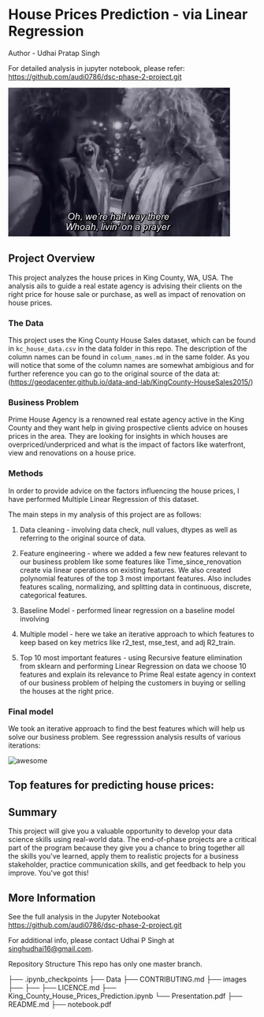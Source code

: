 # House Prices Prediction - via Linear Regression 

Author - Udhai Pratap Singh

For detailed analysis in jupyter notebook, please refer: https://github.com/audi0786/dsc-phase-2-project.git


![awesome](https://raw.githubusercontent.com/learn-co-curriculum/dsc-phase-2-project-campus/master/halfway-there.gif)


## Project Overview

This project analyzes the house prices in King County, WA, USA. The analysis ails to guide a real estate agency is advising their clients
on the right price for house sale or purchase, as well as impact of renovation on house prices. 

### The Data

This project uses the King County House Sales dataset, which can be found in  `kc_house_data.csv` in the data folder in this repo. The description of the column names can be found in `column_names.md` in the same folder. As you will notice that some of the column names are somewhat ambigious and for further reference you can go to the original source of the data at: (https://geodacenter.github.io/data-and-lab/KingCounty-HouseSales2015/)



### Business Problem

Prime House Agency is a renowned real estate agency active in the King County and they want help in giving prospective clients advice 
on houses prices in the area. They are looking for insights in which houses are overpriced/underpriced and what is the impact of factors 
like waterfront, view and renovations on a house price. 



### Methods

In order to provide advice on the factors influencing the house prices, I have performed Multiple Linear Regression of this dataset. 

The main steps in my analysis of this project are as follows:
1. Data cleaning - involving data check, null values, dtypes as well as referring to the original source of data. 
2. Feature engineering - where we added a few new features relevant to our business problem like some features like Time_since_renovation 
create via linear operations on existing features. We also created polynomial features of the top 3 most important features. 
Also includes features scaling, normalizing, and splitting data in continuous, discrete, categorical features. 

3. Baseline Model - performed linear regression on a baseline model involving 

4. Multiple model - here we take an iterative approach to which features to keep based on key metrics like r2_test, mse_test, and adj R2_train. 

5. Top 10 most important features - using Recursive feature elimination from sklearn and performing Linear Regression on data we choose 10 features and explain its relevance to Prime Real estate agency in context of our business problem of helping the customers in buying or selling the houses at the right price. 



### Final model 

We took an iterative approach to find the best features which will help us solve our business problem. 
See regresssion analysis results of various iterations:

![awesome](https://github.com/audi0786/dsc-phase-2-project/blob/main/images/results%20of%2011%20iterations.jpg)















## Top features for predicting house prices:





## Summary

This project will give you a valuable opportunity to develop your data science skills using real-world data. The end-of-phase projects are a critical part of the program because they give you a chance to bring together all the skills you've learned, apply them to realistic projects for a business stakeholder, practice communication skills, and get feedback to help you improve. You've got this!



##  More Information
See the full analysis in the Jupyter Notebookat https://github.com/audi0786/dsc-phase-2-project.git

For additional info, please contact Udhai P Singh at singhudhai16@gmail.com.

Repository Structure
This repo has only one master branch.


├── .ipynb_checkpoints
├── Data
├── CONTRIBUTING.md
├── images
├── 
├── 
├── LICENCE.md
├── King_County_House_Prices_Prediction.ipynb
└── Presentation.pdf
├── README.md
├── notebook.pdf


